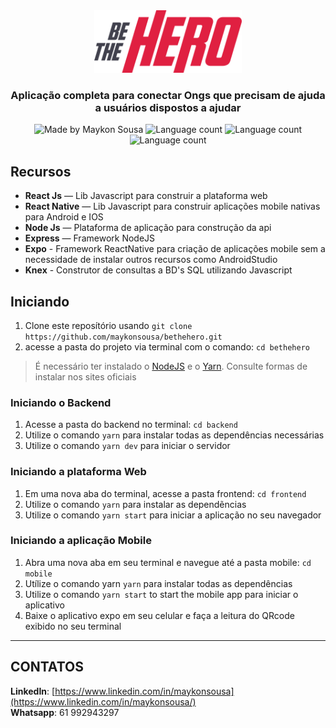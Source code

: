 <div align="center">
  <img src="./frontend/src/assets/logo.svg" height="100px" alt="Be the hero"/>
</div>

<h3 align="center">
  Aplicação completa para conectar Ongs que precisam de ajuda a usuários dispostos a ajudar
</h3>

<div align="center">
  <img alt="Made by Maykon Sousa" src="https://img.shields.io/badge/criado%20por-Maykon%20Sousa-brightgreen"/>
  <img alt="Language count" src="https://img.shields.io/badge/Back--End-NodeJS-brightgreen"/>
  <img alt="Language count" src="https://img.shields.io/badge/Front--End-ReactJS-brightgreen"/>
  <img alt="Language count" src="https://img.shields.io/badge/Mobile-React%20Native-brightgreen"/>
  
  
</div>


## Recursos

- **React Js** — Lib Javascript para construir a plataforma web
- **React Native** — Lib Javascript para construir aplicações mobile nativas para Android e IOS
- **Node Js** — Plataforma de aplicação para construção da api
- **Express** — Framework NodeJS
- **Expo** - Framework ReactNative para criação de aplicações mobile sem a necessidade de instalar outros recursos como AndroidStudio
- **Knex** - Construtor de consultas a BD's SQL utilizando Javascript

## Iniciando

1. Clone este  reposítório usando `git clone https://github.com/maykonsousa/bethehero.git`
2. acesse a pasta do projeto via terminal com o comando: `cd bethehero`<br />

>É necessário ter instalado o [NodeJS](https://nodejs.org/en/download/) e o [Yarn](https://yarnpkg.com/). Consulte formas de instalar nos sites oficiais

### Iniciando o Backend

1. Acesse a pasta do backend no terminal: `cd backend`
2. Utilize o comando  `yarn` para instalar todas as dependências necessárias<br />
3. Utilize o comando  `yarn dev` para iniciar o servidor

### Iniciando a plataforma Web

1. Em uma nova aba do terminal, acesse a pasta frontend: `cd frontend`
2. Utilize o comando  `yarn` para instalar as dependẽncias<br />
3. Utilize o comando `yarn start` para iniciar a aplicação no seu navegador

### Iniciando a aplicação Mobile

1. Abra uma nova aba em seu terminal e navegue até a pasta mobile: `cd mobile`
2. Utílize o comando yarn `yarn` para instalar todas as dependências
3. Utilize o comando `yarn start` to start the mobile app para iniciar o aplicativo
4. Baixe o aplicativo expo em seu celular e faça a leitura do QRcode exibido no seu terminal

***

## CONTATOS
**LinkedIn**: [https://www.linkedin.com/in/maykonsousa](https://www.linkedin.com/in/maykonsousa/)  
**Whatsapp**: 61 992943297

